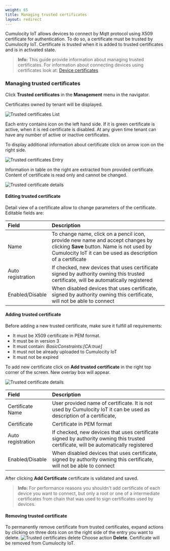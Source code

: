 ```yaml
---
weight: 65
title: Managing trusted certificates
layout: redirect
---
```


Cumulocity IoT allows devices to connect by Mqtt protocol using X509 certificate for authentication. To do so, a certificate must be trusted by Cumulocity IoT. Certificate is trusted when it is added to trusted certificates and is in activated state.

>**Info:** This guide provide information about managing trusted certificates. For information about connecting devices using certificates look at: [Device certificates](/device-sdk/mqtt#device-certificates)

### <a name="trusted-certificates"></a> Managing trusted certificates

Click **Trusted certificates** in the **Management** menu in the navigator.

Certificates owned by tenant will be displayed.

![Trusted certificates List](/images/users-guide/DeviceManagement/devmgmt-trusted-certificates-list.png)

Each entry contains icon on the left hand side. If it is green certificate is active, when it is red certificate is disabled. At any given time tenant can have any number of active or inactive certificates.

To display additional information about certificate click on arrow icon on the right side.

![Trusted certificates Entry](/images/users-guide/DeviceManagement/devmgmt-trusted-certificates-entry.png)

Information in table on the right are extracted from provided certificate. Content of certificate is read only and cannot be changed. 

![Trusted certificate details](/images/users-guide/DeviceManagement/devmgmt-trusted-certificates-details.png)

#### Editing trusted certificate

Detail view of a certificate allow to change parameters of the certificate. Editable fields are:

|Field|Description|
|:---|:---|
|Name| To change name, click on a pencil icon, provide new name and accept changes by clicking **Save** button. Name is not used by Cumulocity IoT it can be used as description of a certificate|
|Auto registration| If checked, new devices that uses certificate signed by authority owning this trusted certificate, will be automatically registered|
|Enabled/Disable| When disabled devices that uses certificate, signed by authority owning this certificate, will not be able to connect|


#### Adding trusted certificate

Before adding a new trusted certificate, make sure it fulfill all requirements:
* It must be X509 certificate in PEM format.
* It must be in version 3
* It must contain: *BasicConstraints:[CA:true]*
* It must not be already uploaded to Cumulocity IoT
* It must not be expired 

To add new certificate click on **Add trusted certificate** in the right top corner of the screen. New overlay box will appear. 

![Trusted certificate details](/images/users-guide/DeviceManagement/devmgmt-trusted-certificates-new.png)

|Field|Description|
|:---|:---|
|Certificate Name|User provided name of certificate. It is not used by Cumulocity IoT it can be used as description of a certificate, |
|Certificate|Certificate in PEM format| 
|Auto registration| If checked, new devices that uses certificate signed by authority owning this trusted certificate, will be automatically registered|
|Enabled/Disable| When disabled devices that uses certificate, signed by authority owning this certificate, will not be able to connect|

After clicking **Add Certificate** certificate is validated and saved. 

>**Info:** For performance reasons you shouldn't add certificate of each device you want to connect, but only a root or one of a intermediate certificates from chain that was used to sign certificates used by devices.

#### Removing trusted certificate

To permanently remove certificate from trusted certificates, expand actions by clicking on three dots icon on the right side of the entry you want to delete.
![Trusted certificates delete](/images/users-guide/DeviceManagement/devmgmt-trusted-certificates-delete.png)
Choose action **Delete**.
Certificate will be removed from Cumulocity IoT. 